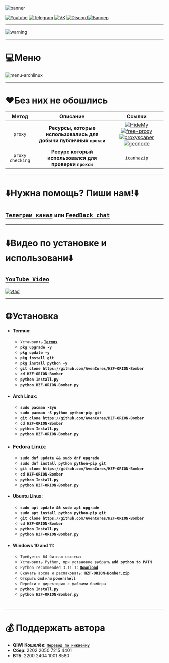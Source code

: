 ![banner](https://user-images.githubusercontent.com/64781822/184989363-0f13533a-42ff-47d0-b956-abd7b35448e4.png)

[![Youtube](https://user-images.githubusercontent.com/64781822/185656066-cdb875f1-ade6-4499-ae50-79a4f61fdc3e.png)](https://www.youtube.com/@hzfmain/) [![Telegram](https://user-images.githubusercontent.com/64781822/185657127-657c530b-3849-4931-ab91-63d6f0508330.png)](https://t.me/hzfnews) [![VK](https://user-images.githubusercontent.com/64781822/185657778-21a240e2-da1f-4b72-b37e-447c9adebfcb.png)](https://vk.com/hzforum1) [![Discord](https://user-images.githubusercontent.com/64781822/185659753-b997c6db-c91a-42c0-8876-6826d46568ba.png)](https://discord.com/invite/7bneGfUS5h)[![Баннер](https://user-images.githubusercontent.com/64781822/185762634-2483a0c0-f81a-419e-b41c-8d11fb4a92d2.png)](https://github.com/Lucky1376/ORION-Bomber)

___
![warning](https://user-images.githubusercontent.com/64781822/185710900-b19394a1-3d64-4096-8b11-307588f8600e.png)
___

# 💻Меню
![menu-archlinux](https://i.imgur.com/rvN3CPo.png)

___
# ❤️️**Без них не обошлись**
| Метод | Описание | Ссылки|
|:----------:|:----:|:----------:|
| `proxy` | **Ресурсы, которые использовались для добычи публичных `прокси`**|[![HideMy](https://i.ibb.co/Xp3TscR/hmn-logo-300x300.png)](https://hidemy.name/ru/)[![free-proxy](https://i.ibb.co/CnXVgkx/1658415338280.jpg)](https://free-proxy-list.net)[![proxyscaper](https://i.ibb.co/PYmCfwk/images.png)](https://proxyscrape.com)[![geonode](https://i.ibb.co/Jn2gfPn/image.png)](https://proxylist.geonode.com)|
| `proxy checking` | **Ресурс который использовался для проверки `прокси`** | [`icanhazip`](http://icanhazip.com) |

___
# ⬇️Нужна помощь? Пиши нам!⬇️

## [**`Телеграм канал`**](https://t.me/hzfnews) `или` [**`FeedBack chat`**](https://t.me/+MDOUaUZzWlEwNjRi)

___
# ⬇️Видео по установке и использовани⬇️
## [**`YouTube Video`**](https://youtu.be/XZcZvAzBK2Q)
[![ytad](https://i.imgur.com/d0Rmco5.png)](https://youtu.be/XZcZvAzBK2Q)

___
# 🌐Установка
+ #### **Termux:**
  + `Установить` [**`Termux`**](https://f-droid.org/en/packages/com.termux/)
  + **`pkg upgrade -y`**
  + **`pkg update -y`**
  + **`pkg install git`**
  + **`pkg install python -y`**
  + **`git clone https://github.com/AvenCores/HZF-ORION-Bomber`**
  + **`cd HZF-ORION-Bomber`**
  + **`python Install.py`**
  + **`python HZF-ORION-Bomber.py`**

+ #### **Arch Linux:**
  + **`sudo pacman -Syu`**
  + **`sudo pacman -S python python-pip git`**
  + **`git clone https://github.com/AvenCores/HZF-ORION-Bomber`**
  + **`cd HZF-ORION-Bomber`**
  + **`python Install.py`**
  + **`python HZF-ORION-Bomber.py`**

+ ### **Fedora Linux:**
  + **`sudo dnf update && sudo dnf upgrade`**
  + **`sudo dnf install python python-pip git`**
  + **`git clone https://github.com/AvenCores/HZF-ORION-Bomber`**
  + **`cd HZF-ORION-Bomber`**
  + **`python Install.py`**
  + **`python HZF-ORION-Bomber.py`**

+ #### **Ubuntu Linux:**
  + **`sudo apt update && sudo apt upgrade`**
  + **`sudo apt install python python-pip git`**
  + **`git clone https://github.com/AvenCores/HZF-ORION-Bomber`**
  + **`cd HZF-ORION-Bomber`**
  + **`python Install.py`**
  + **`python HZF-ORION-Bomber.py`**

+ #### **Windows 10 and 11:**
  + `Требуется 64 битная система`
  + `Установить Python, при установке выбрать` **`add python to PATH`**
  + `Python recommended 3.11.1:` [**`Download`**](https://www.python.org/)
  + `Скачать архив и распаковать:` [**`HZF-ORION-Bomber.zip`**](https://github.com/AvenCores/HZF-ORION-Bomber/archive/refs/heads/master.zip)
  + `Открыть` **`cmd`** `или` **`powershell`**
  + `Перейти в директорию с файлами бомбера`
  + **`python Install.py`**
  + **`python HZF-ORION-Bomber.py`**

#
___
# 💰 Поддержать автора
+  **QIWI Кошелёк**: [**`Перевод по никнейму`**](https://qiwi.com/n/AVENCORESDONATE)
+ **Сбер**: 2202 2050 7215 4401
+ **ВТБ**: 2200 2404 1001 8580
